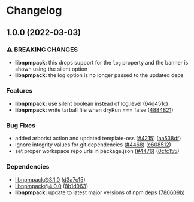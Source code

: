 # Changelog

## 1.0.0 (2022-03-03)


### ⚠ BREAKING CHANGES

* **libnpmpack:** this drops support for the `log` property and the banner is shown using the silent option
* **libnpmpack:** the log option is no longer passed to the updated deps

### Features

* **libnpmpack:** use silent boolean instead of log.level ([64d451c](https://www.github.com/sthagen/npm-cli/commit/64d451c80d3385aba0f0a89736368318f2389500))
* **libnpmpack:** write tarball file when dryRun === false ([4884821](https://www.github.com/sthagen/npm-cli/commit/4884821f637ca1992b494fbdbd94d000e4428a40))


### Bug Fixes

* added arborist action and updated template-oss ([#4215](https://www.github.com/sthagen/npm-cli/issues/4215)) ([aa538df](https://www.github.com/sthagen/npm-cli/commit/aa538df4c19f46d2e24e2635d1214176c662fcea))
* ignore integrity values for git dependencies ([#4468](https://www.github.com/sthagen/npm-cli/issues/4468)) ([c608512](https://www.github.com/sthagen/npm-cli/commit/c608512ed03ccf87dc989cec2849d14bf034513a))
* set proper workspace repo urls in package.json ([#4476](https://www.github.com/sthagen/npm-cli/issues/4476)) ([0cfc155](https://www.github.com/sthagen/npm-cli/commit/0cfc155db5f11ce23419e440111d99a63bf39754))


### Dependencies

* libnpmpack@3.1.0 ([d3a7c15](https://www.github.com/sthagen/npm-cli/commit/d3a7c15e1e3d305a0bf781493406dfb1fdbaca35))
* libnpmpack@4.0.0 ([8b1d963](https://www.github.com/sthagen/npm-cli/commit/8b1d9636ad2374254263d154f2b4ca8ea6416f4c))
* **libnpmpack:** update to latest major versions of npm deps ([780609b](https://www.github.com/sthagen/npm-cli/commit/780609b0be8cc7b06e2c36dd0707a6e5a154d976))
